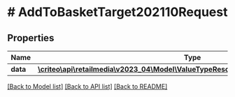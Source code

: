 # # AddToBasketTarget202110Request

## Properties

Name | Type | Description | Notes
------------ | ------------- | ------------- | -------------
**data** | [**\criteo\api\retailmedia\v2023_04\Model\ValueTypeResourceOfAddToBasketTarget202110**](ValueTypeResourceOfAddToBasketTarget202110.md) |  | [optional]

[[Back to Model list]](../../README.md#models) [[Back to API list]](../../README.md#endpoints) [[Back to README]](../../README.md)
